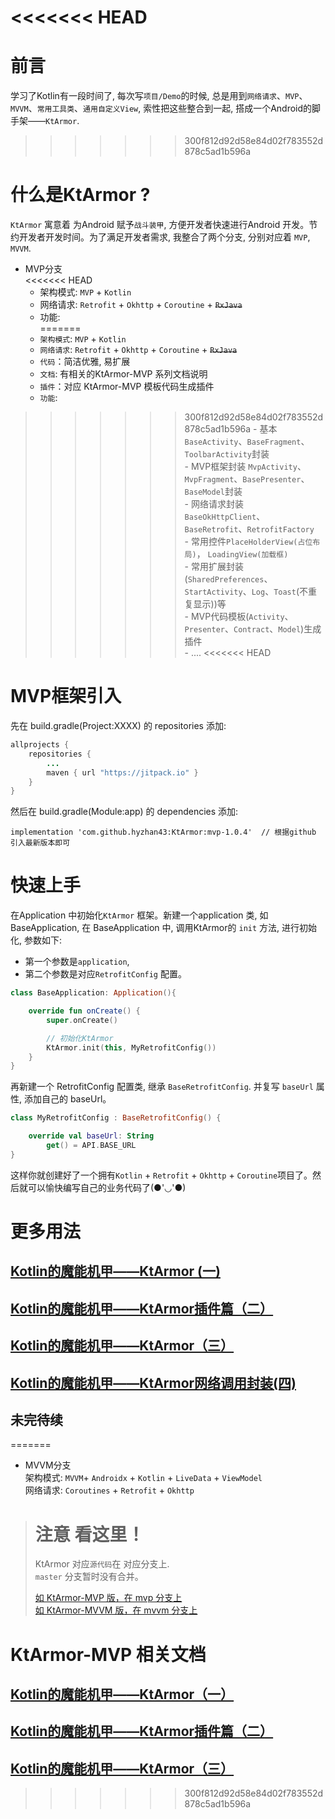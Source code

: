 <<<<<<< HEAD
=======
# 前言
学习了Kotlin有一段时间了, 每次写`项目/Demo`的时候, 总是用到`网络请求`、`MVP`、`MVVM`、`常用工具类`、`通用自定义View`, 索性把这些整合到一起, 搭成一个Android的脚手架——`KtArmor`. 
>>>>>>> 300f812d92d58e84d02f783552d878c5ad1b596a

# 什么是KtArmor ?

`KtArmor` 寓意着 为Android 赋予`战斗装甲`, 方便开发者快速进行Android 开发。节约开发者开发时间。为了满足开发者需求, 我整合了两个分支, 分别对应着 `MVP`, `MVVM`.

- MVP分支  
<<<<<<< HEAD
  - 架构模式: `MVP` + `Kotlin`  
  - 网络请求: `Retrofit` + `Okhttp` + `Coroutine` + ~~`RxJava`~~    
  - 功能:  
=======
  - `架构模式`: `MVP` + `Kotlin`  
  - `网络请求`: `Retrofit` + `Okhttp` + `Coroutine` + ~~`RxJava`~~    
  - `代码`：简洁优雅, 易扩展
  - `文档`: 有相关的KtArmor-MVP 系列文档说明
  - `插件`：对应 KtArmor-MVP 模板代码生成插件
  - `功能`:  
>>>>>>> 300f812d92d58e84d02f783552d878c5ad1b596a
    - 基本`BaseActivity`、`BaseFragment`、`ToolbarActivity`封装  
    - MVP框架封装 `MvpActivity`、`MvpFragment`、`BasePresenter`、`BaseModel`封装  
    - 网络请求封装 `BaseOkHttpClient`、`BaseRetrofit`、`RetrofitFactory`  
    - 常用控件`PlaceHolderView(占位布局)`， `LoadingView(加载框)`  
    - 常用扩展封装(`SharedPreferences`、`StartActivity`、`Log`、`Toast`(不重复显示))等  
    - MVP代码模板(`Activity`、`Presenter`、`Contract`、`Model`)生成插件  
    - ....
<<<<<<< HEAD

 # MVP框架引入

 先在 build.gradle(Project:XXXX) 的 repositories 添加:
 ```Java
 allprojects {
     repositories {
         ...
         maven { url "https://jitpack.io" }
     }
 }
 ```
 然后在 build.gradle(Module:app) 的 dependencies 添加:

 ```
 implementation 'com.github.hyzhan43:KtArmor:mvp-1.0.4'  // 根据github 引入最新版本即可
 ```

 # 快速上手
 在Application 中初始化`KtArmor` 框架。新建一个application 类, 如 BaseApplication, 在 BaseApplication 中, 调用KtArmor的 `init` 方法, 进行初始化, 参数如下:
 * 第一个参数是`application`,
 * 第二个参数是对应`RetrofitConfig` 配置。
 ```kotlin
 class BaseApplication: Application(){

     override fun onCreate() {
         super.onCreate()

         // 初始化KtArmor
         KtArmor.init(this, MyRetrofitConfig())
     }
 }
 ```
 再新建一个 RetrofitConfig 配置类, 继承 `BaseRetrofitConfig`. 并复写 `baseUrl` 属性, 添加自己的 baseUrl。


 ```kotlin
 class MyRetrofitConfig : BaseRetrofitConfig() {

     override val baseUrl: String
         get() = API.BASE_URL
 }
 ```
 这样你就创建好了一个拥有`Kotlin` + `Retrofit` + `Okhttp` + `Coroutine`项目了。然后就可以愉快编写自己的业务代码了(●'◡'●)


# 更多用法

## [Kotlin的魔能机甲——KtArmor (一)](https://juejin.im/post/5d319e3651882540be3a2be7)  

## [Kotlin的魔能机甲——KtArmor插件篇（二）](https://juejin.im/post/5d3eb9e7f265da03a31d1072)

## [Kotlin的魔能机甲——KtArmor（三）](https://juejin.im/post/5d4a872e51882575595c40f1)

## [Kotlin的魔能机甲——KtArmor网络调用封装(四)](https://juejin.im/post/5da1a753f265da5b932e6f5b)

## 未完待续
=======
- MVVM分支  
架构模式: `MVVM`+ `Androidx` + `Kotlin` + `LiveData` + `ViewModel`  
网络请求: `Coroutines` + `Retrofit` + `Okhttp`

> # 注意  看这里！
>
> KtArmor 对应`源代码`在 对应分支上.  
> `master` 分支暂时没有合并。  
>
> [如 KtArmor-MVP 版，在 mvp 分支上]("https://github.com/hyzhan43/KtArmor/tree/mvp")   
> [如 KtArmor-MVVM 版，在 mvvm 分支上]("https://github.com/hyzhan43/KtArmor/tree/mvvm")   


# KtArmor-MVP 相关文档

## [Kotlin的魔能机甲——KtArmor（一）](https://juejin.im/post/5d319e3651882540be3a2be7)  

## [Kotlin的魔能机甲——KtArmor插件篇（二）](https://juejin.im/post/5d3eb9e7f265da03a31d1072)

## [Kotlin的魔能机甲——KtArmor（三）](https://juejin.im/post/5d4a872e51882575595c40f1)
>>>>>>> 300f812d92d58e84d02f783552d878c5ad1b596a
